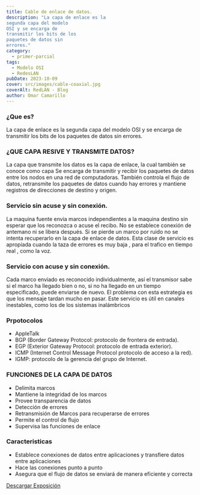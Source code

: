 ```yaml
---
title: Cable de enlace de datos.
description: "La capa de enlace es la
segunda capa del modelo
OSI y se encarga de
transmitir los bits de los
paquetes de datos sin
errores."
category:
  - primer-parcial
tags:
  - Modelo OSI
  - RedesLAN
pubDate: 2023-10-09
cover: src/images/cable-coaxial.jpg
coverAlt: RedLAN - Blog
author: Omar Camarillo
---
```

### ¿Que es?
La capa de enlace es la
segunda capa del modelo
OSI y se encarga de
transmitir los bits de los
paquetes de datos sin
errores.

### ¿QUE CAPA RESIVE Y TRANSMITE DATOS?
La capa que transmite los datos es la capa de
enlace, la cual también se conoce como capa
Se encarga de transmitir y recibir los
paquetes de datos entre los nodos en una red
de computadoras. También controla el flujo de
datos, retransmite los paquetes de datos
cuando hay errores y mantiene registros de
direcciones de destino y origen.

### Servicio sin acuse y sin conexión.
La maquina fuente envia marcos
independientes a la maquina destino sin
esperar que los reconozca o acuse el
recibo. No se establece conexión de
antemano ni se libera después. Si se pierde
un marco por ruido no se intenta
recuperarlo en la capa de enlace de datos.
Esta clase de servicio es apropiada cuando
la taza de errores es muy baja , para el
trafico en tiempo real , como la voz.

### Servicio con acuse y sin conexión.
Cada marco enviado es reconocido
individualmente, así el transmisor sabe si el
marco ha llegado bien o no, si no ha
llegado en un tiempo especificado, puede
enviarse de nuevo. El problema con esta
estrategia es que los mensaje tardan
mucho en pasar. Este servicio es útil en
canales inestables, como los de los
sistemas inalámbricos

### Prpotocolos
- AppleTalk
- BGP (Border Gateway Protocol: protocolo
de frontera de entrada).
- EGP (Exterior Gateway Protocol: protocolo
de entrada exterior).
- ICMP (Internet Control Message Protocol
protocolo de acceso a la red).
- IGMP: protocolo de la gerencia del grupo de Internet.

### FUNCIONES DE LA CAPA DE DATOS
- Delimita marcos
- Mantiene la integridad de los marcos
- Provee transparencia de datos
- Detección de errores
- Retransmisión de Marcos para recuperarse
de errores
- Permite el control de flujo
- Supervisa las funciones de enlace

### Caracteristicas 

- Establece conexiones de datos
entre aplicaciones y transfiere
datos entre aplicaciones
- Hace las conexiones punto a punto
- Asegura que el flujo de datos se
enviará de manera eficiente y
correcta

<a href="" download="expo" class="btn-download-post">Descargar Exposición</a>